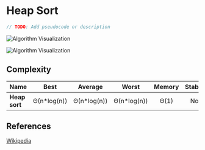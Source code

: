 # Heap Sort

```TypeScript
// TODO: Add pseudocode or description
```

![Algorithm Visualization](https://upload.wikimedia.org/wikipedia/commons/1/1b/Sorting_heapsort_anim.gif)

![Algorithm Visualization](https://upload.wikimedia.org/wikipedia/commons/4/4d/Heapsort-example.gif)

## Complexity

| Name             | Best        | Average     | Worst       | Memory  | Stable  |
| -----------------| :---------: | :---------: | :---------: | :-----: | :-----: |
| **Heap sort**    | Θ(n*log(n)) | Θ(n*log(n)) | Θ(n*log(n)) | Θ(1)    | No      |

## References

[Wikipedia](https://en.wikipedia.org/wiki/Heapsort)
